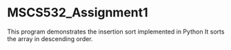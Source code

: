 # MSCS532_Assignment1

This program demonstrates the insertion sort implemented in Python
It sorts the array in descending order.